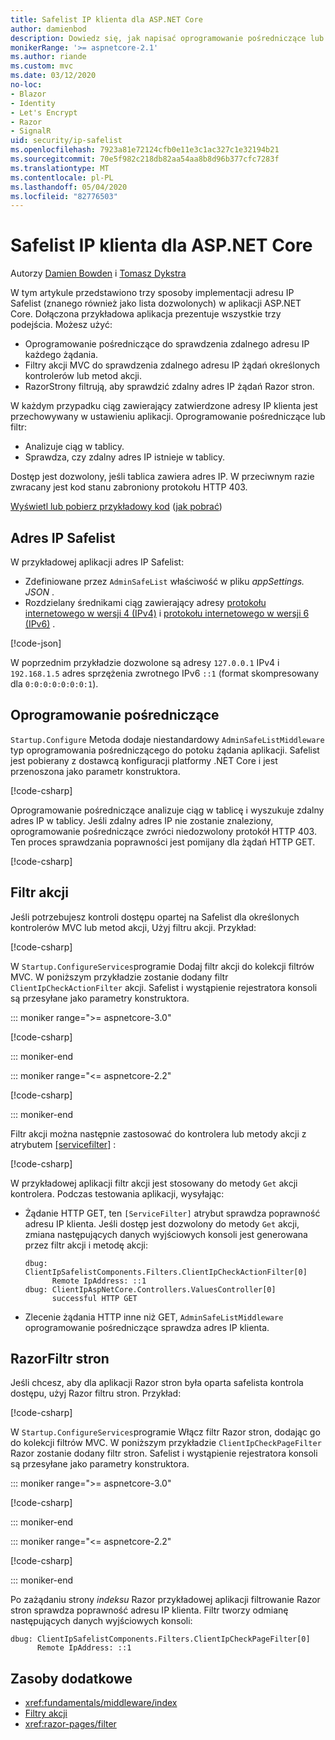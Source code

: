 ```yaml
---
title: Safelist IP klienta dla ASP.NET Core
author: damienbod
description: Dowiedz się, jak napisać oprogramowanie pośredniczące lub filtry akcji, aby zweryfikować zdalne adresy IP w odniesieniu do listy zatwierdzonych adresów IP.
monikerRange: '>= aspnetcore-2.1'
ms.author: riande
ms.custom: mvc
ms.date: 03/12/2020
no-loc:
- Blazor
- Identity
- Let's Encrypt
- Razor
- SignalR
uid: security/ip-safelist
ms.openlocfilehash: 7923a81e72124cfb0e11e3c1ac327c1e32194b21
ms.sourcegitcommit: 70e5f982c218db82aa54aa8b8d96b377cfc7283f
ms.translationtype: MT
ms.contentlocale: pl-PL
ms.lasthandoff: 05/04/2020
ms.locfileid: "82776503"
---
```

# <a name="client-ip-safelist-for-aspnet-core"></a>Safelist IP klienta dla ASP.NET Core

Autorzy [Damien Bowden](https://twitter.com/damien_bod) i [Tomasz Dykstra](https://github.com/tdykstra)
 
W tym artykule przedstawiono trzy sposoby implementacji adresu IP Safelist (znanego również jako lista dozwolonych) w aplikacji ASP.NET Core. Dołączona przykładowa aplikacja prezentuje wszystkie trzy podejścia. Możesz użyć:

* Oprogramowanie pośredniczące do sprawdzenia zdalnego adresu IP każdego żądania.
* Filtry akcji MVC do sprawdzenia zdalnego adresu IP żądań określonych kontrolerów lub metod akcji.
* RazorStrony filtrują, aby sprawdzić zdalny adres IP żądań Razor stron.

W każdym przypadku ciąg zawierający zatwierdzone adresy IP klienta jest przechowywany w ustawieniu aplikacji. Oprogramowanie pośredniczące lub filtr:

* Analizuje ciąg w tablicy. 
* Sprawdza, czy zdalny adres IP istnieje w tablicy.

Dostęp jest dozwolony, jeśli tablica zawiera adres IP. W przeciwnym razie zwracany jest kod stanu zabroniony protokołu HTTP 403.

[Wyświetl lub pobierz przykładowy kod](https://github.com/dotnet/AspNetCore.Docs/tree/master/aspnetcore/security/ip-safelist/samples) ([jak pobrać](xref:index#how-to-download-a-sample))

## <a name="ip-address-safelist"></a>Adres IP Safelist

W przykładowej aplikacji adres IP Safelist:

* Zdefiniowane przez `AdminSafeList` właściwość w pliku *appSettings. JSON* .
* Rozdzielany średnikami ciąg zawierający adresy [protokołu internetowego w wersji 4 (IPv4)](https://wikipedia.org/wiki/IPv4) i [protokołu internetowego w wersji 6 (IPv6)](https://wikipedia.org/wiki/IPv6) .

[!code-json[](ip-safelist/samples/3.x/ClientIpAspNetCore/appsettings.json?range=1-3&highlight=2)]

W poprzednim przykładzie dozwolone są adresy `127.0.0.1` IPv4 i `192.168.1.5` adres sprzężenia zwrotnego IPv6 `::1` (format skompresowany dla `0:0:0:0:0:0:0:1`).

## <a name="middleware"></a>Oprogramowanie pośredniczące

`Startup.Configure` Metoda dodaje niestandardowy `AdminSafeListMiddleware` typ oprogramowania pośredniczącego do potoku żądania aplikacji. Safelist jest pobierany z dostawcą konfiguracji platformy .NET Core i jest przenoszona jako parametr konstruktora.

[!code-csharp[](ip-safelist/samples/3.x/ClientIpAspNetCore/Startup.cs?name=snippet_ConfigureAddMiddleware)]

Oprogramowanie pośredniczące analizuje ciąg w tablicę i wyszukuje zdalny adres IP w tablicy. Jeśli zdalny adres IP nie zostanie znaleziony, oprogramowanie pośredniczące zwróci niedozwolony protokół HTTP 403. Ten proces sprawdzania poprawności jest pomijany dla żądań HTTP GET.

[!code-csharp[](ip-safelist/samples/Shared/ClientIpSafelistComponents/Middlewares/AdminSafeListMiddleware.cs?name=snippet_ClassOnly)]

## <a name="action-filter"></a>Filtr akcji

Jeśli potrzebujesz kontroli dostępu opartej na Safelist dla określonych kontrolerów MVC lub metod akcji, Użyj filtru akcji. Przykład:

[!code-csharp[](ip-safelist/samples/Shared/ClientIpSafelistComponents/Filters/ClientIpCheckActionFilter.cs?name=snippet_ClassOnly)]

W `Startup.ConfigureServices`programie Dodaj filtr akcji do kolekcji filtrów MVC. W poniższym przykładzie zostanie dodany filtr `ClientIpCheckActionFilter` akcji. Safelist i wystąpienie rejestratora konsoli są przesyłane jako parametry konstruktora.

::: moniker range=">= aspnetcore-3.0"

[!code-csharp[](ip-safelist/samples/3.x/ClientIpAspNetCore/Startup.cs?name=snippet_ConfigureServicesActionFilter)]

::: moniker-end

::: moniker range="<= aspnetcore-2.2"

[!code-csharp[](ip-safelist/samples/2.x/ClientIpAspNetCore/Startup.cs?name=snippet_ConfigureServicesActionFilter)]

::: moniker-end

Filtr akcji można następnie zastosować do kontrolera lub metody akcji z atrybutem [[servicefilter]](xref:Microsoft.AspNetCore.Mvc.ServiceFilterAttribute) :

[!code-csharp[](ip-safelist/samples/3.x/ClientIpAspNetCore/Controllers/ValuesController.cs?name=snippet_ActionFilter&highlight=1)]

W przykładowej aplikacji filtr akcji jest stosowany do metody `Get` akcji kontrolera. Podczas testowania aplikacji, wysyłając:

* Żądanie HTTP GET, ten `[ServiceFilter]` atrybut sprawdza poprawność adresu IP klienta. Jeśli dostęp jest dozwolony do metody `Get` akcji, zmiana następujących danych wyjściowych konsoli jest generowana przez filtr akcji i metodę akcji:

    ```
    dbug: ClientIpSafelistComponents.Filters.ClientIpCheckActionFilter[0]
          Remote IpAddress: ::1
    dbug: ClientIpAspNetCore.Controllers.ValuesController[0]
          successful HTTP GET    
    ```

* Zlecenie żądania HTTP inne niż GET, `AdminSafeListMiddleware` oprogramowanie pośredniczące sprawdza adres IP klienta.

## <a name="razor-pages-filter"></a>RazorFiltr stron

Jeśli chcesz, aby dla aplikacji Razor stron była oparta safelista kontrola dostępu, użyj Razor filtru stron. Przykład:

[!code-csharp[](ip-safelist/samples/Shared/ClientIpSafelistComponents/Filters/ClientIpCheckPageFilter.cs?name=snippet_ClassOnly)]

W `Startup.ConfigureServices`programie Włącz filtr Razor stron, dodając go do kolekcji filtrów MVC. W poniższym przykładzie `ClientIpCheckPageFilter` Razor zostanie dodany filtr stron. Safelist i wystąpienie rejestratora konsoli są przesyłane jako parametry konstruktora.

::: moniker range=">= aspnetcore-3.0"

[!code-csharp[](ip-safelist/samples/3.x/ClientIpAspNetCore/Startup.cs?name=snippet_ConfigureServicesPageFilter)]

::: moniker-end

::: moniker range="<= aspnetcore-2.2"

[!code-csharp[](ip-safelist/samples/2.x/ClientIpAspNetCore/Startup.cs?name=snippet_ConfigureServicesPageFilter)]

::: moniker-end

Po zażądaniu strony *indeksu* Razor przykładowej aplikacji filtrowanie Razor stron sprawdza poprawność adresu IP klienta. Filtr tworzy odmianę następujących danych wyjściowych konsoli:

```
dbug: ClientIpSafelistComponents.Filters.ClientIpCheckPageFilter[0]
      Remote IpAddress: ::1
```

## <a name="additional-resources"></a>Zasoby dodatkowe

* <xref:fundamentals/middleware/index>
* [Filtry akcji](xref:mvc/controllers/filters#action-filters)
* <xref:razor-pages/filter>
